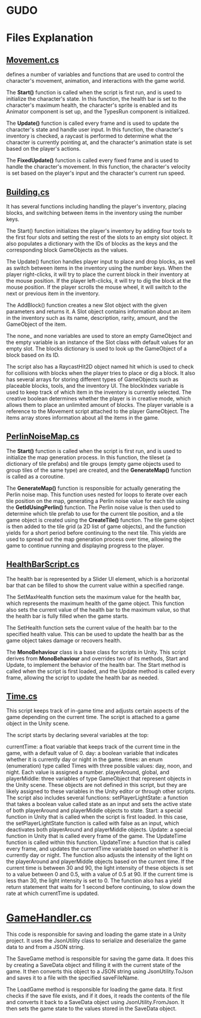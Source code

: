 # GUDO
# Files Explanation
## [Movement.cs](https://github.com/DanPeled/Gudo/blob/master/Scripts/Player/Movement.cs)
  defines a number of variables and functions that are used to control the character's movement, animation, and interactions with the game world.

  The **Start()** function is called when the script is first run, and is used to initialize the character's state. In this function, the health bar is set to the character's maximum health, the character's sprite is enabled and its Animator component is set up, and the TypesRun component is initialized.

  The **Update()** function is called every frame and is used to update the character's state and handle user input. In this function, the character's inventory is checked, a raycast is performed to determine what the character is currently pointing at, and the character's animation state is set based on the player's actions.

  The **FixedUpdate()** function is called every fixed frame and is used to handle the character's movement. In this function, the character's velocity is set based on the player's input and the character's current run speed.
## [Building.cs](https://github.com/DanPeled/Gudo/blob/master/Scripts/Player/Building.cs)
 It has several functions including handling the player's inventory, placing blocks, and switching between items in the inventory using the number keys.

The Start() function initializes the player's inventory by adding four tools to the first four slots and setting the rest of the slots to an empty slot object. It also populates a dictionary with the IDs of blocks as the keys and the corresponding block GameObjects as the values.

The Update() function handles player input to place and drop blocks, as well as switch between items in the inventory using the number keys. When the player right-clicks, it will try to place the current block in their inventory at the mouse position. If the player left-clicks, it will try to dig the block at the mouse position. If the player scrolls the mouse wheel, it will switch to the next or previous item in the inventory.

The AddBlock() function creates a new Slot object with the given parameters and returns it. A Slot object contains information about an item in the inventory such as its name, description, rarity, amount, and the GameObject of the item.

The none_ and none variables are used to store an empty GameObject and the empty variable is an instance of the Slot class with default values for an empty slot. The blocks dictionary is used to look up the GameObject of a block based on its ID.

The script also has a RaycastHit2D object named hit which is used to check for collisions with blocks when the player tries to place or dig a block. It also has several arrays for storing different types of GameObjects such as placeable blocks, tools, and the inventory UI. The blockIndex variable is used to keep track of which item in the inventory is currently selected. The creative boolean determines whether the player is in creative mode, which allows them to place an unlimited amount of blocks. The player variable is a reference to the Movement script attached to the player GameObject. The items array stores information about all the items in the game.
## [PerlinNoiseMap.cs](https://github.com/DanPeled/Gudo/blob/master/Scripts/Generation/PerlinNoiseMap.cs)
The **Start()** function is called when the script is first run, and is used to initialize the map generation process. In this function, the tileset (a dictionary of tile prefabs) and tile groups (empty game objects used to group tiles of the same type) are created, and the **GenerateMap()** function is called as a coroutine.

The **GenerateMap()** function is responsible for actually generating the Perlin noise map. This function uses nested for loops to iterate over each tile position on the map, generating a Perlin noise value for each tile using the **GetIdUsingPerlin()** function. The Perlin noise value is then used to determine which tile prefab to use for the current tile position, and a tile game object is created using the **CreateTile()** function. The tile game object is then added to the tile grid (a 2D list of game objects), and the function yields for a short period before continuing to the next tile. This yields are used to spread out the map generation process over time, allowing the game to continue running and displaying progress to the player.
## [HealthBarScript.cs](https://github.com/DanPeled/Gudo/blob/master/Scripts/HealthBarScript.cs)
The health bar is represented by a Slider UI element, which is a horizontal bar that can be filled to show the current value within a specified range.

The SetMaxHealth function sets the maximum value for the health bar, which represents the maximum health of the game object. This function also sets the current value of the health bar to the maximum value, so that the health bar is fully filled when the game starts.

The SetHealth function sets the current value of the health bar to the specified health value. This can be used to update the health bar as the game object takes damage or recovers health.

The **MonoBehaviour** class is a base class for scripts in Unity. This script derives from **MonoBehaviour** and overrides two of its methods, Start and Update, to implement the behavior of the health bar. The Start method is called when the script is first loaded, and the Update method is called every frame, allowing the script to update the health bar as needed.

## [Time.cs](https://github.com/DanPeled/Gudo/blob/master/Scripts/Time.cs)
This script keeps track of in-game time and adjusts certain aspects of the game depending on the current time. The script is attached to a game object in the Unity scene.

The script starts by declaring several variables at the top:

currentTime: a float variable that keeps track of the current time in the game, with a default value of 0.
day: a boolean variable that indicates whether it is currently day or night in the game.
times: an enum (enumeration) type called Times with three possible values: day, noon, and night. Each value is assigned a number.
playerAround, global, and playerMiddle: three variables of type GameObject that represent objects in the Unity scene. These objects are not defined in this script, but they are likely assigned to these variables in the Unity editor or through other scripts.
The script also includes several functions:
setPlayerLightState: a function that takes a boolean value called state as an input and sets the active state of both playerAround and playerMiddle objects to state.
Start: a special function in Unity that is called when the script is first loaded. In this case, the setPlayerLightState function is called with false as an input, which deactivates both playerAround and playerMiddle objects.
Update: a special function in Unity that is called every frame of the game. The UpdateTime function is called within this function.
UpdateTime: a function that is called every frame, and updates the currentTime variable based on whether it is currently day or night. The function also adjusts the intensity of the light on the playerAround and playerMiddle objects based on the current time. If the current time is between 30 and 90, the light intensity of these objects is set to a value between 0 and 0.5, with a value of 0.5 at 90. If the current time is less than 30, the light intensity is set to 0. The function also has a yield return statement that waits for 1 second before continuing, to slow down the rate at which currentTime is updated.
# [GameHandler.cs](https://github.com/DanPeled/Gudo/blob/master/Scripts/GameHandler.cs)
This code is responsible for saving and loading the game state in a Unity project. It uses the JsonUtility class to serialize and deserialize the game data to and from a JSON string.

The SaveGame method is responsible for saving the game data. It does this by creating a SaveData object and filling it with the current state of the game. It then converts this object to a JSON string using JsonUtility.ToJson and saves it to a file with the specified saveFileName.

The LoadGame method is responsible for loading the game data. It first checks if the save file exists, and if it does, it reads the contents of the file and converts it back to a SaveData object using JsonUtility.FromJson. It then sets the game state to the values stored in the SaveData object.
